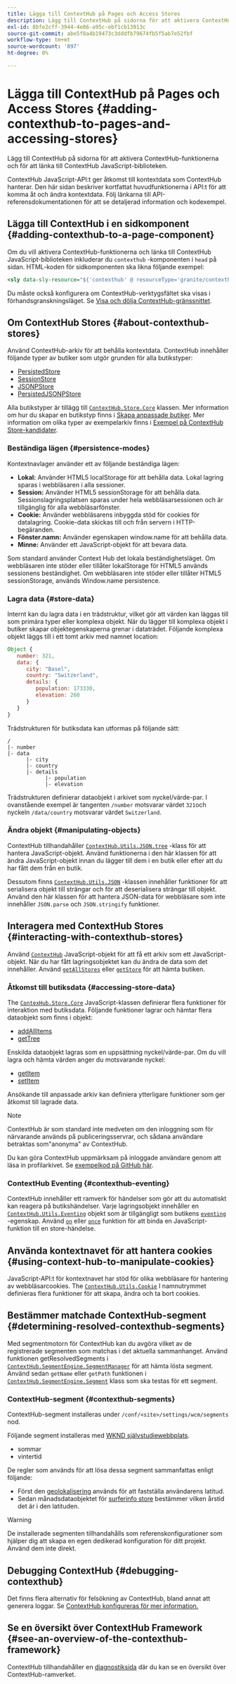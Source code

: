 ```yaml
---
title: Lägga till ContextHub på Pages och Access Stores
description: Lägg till ContextHub på sidorna för att aktivera ContextHub-funktionerna och länka till ContextHub JavaScript-biblioteken
exl-id: 8bfe2cff-3944-4e86-a95c-ebf1cb13913c
source-git-commit: abe5f8a4b19473c3dddfb79674fb5f5ab7e52fbf
workflow-type: tm+mt
source-wordcount: '897'
ht-degree: 0%

---
```


# Lägga till ContextHub på Pages och Access Stores {#adding-contexthub-to-pages-and-accessing-stores}

Lägg till ContextHub på sidorna för att aktivera ContextHub-funktionerna och för att länka till ContextHub JavaScript-biblioteken.

ContextHub JavaScript-API:t ger åtkomst till kontextdata som ContextHub hanterar. Den här sidan beskriver kortfattat huvudfunktionerna i API:t för att komma åt och ändra kontextdata. Följ länkarna till API-referensdokumentationen för att se detaljerad information och kodexempel.

## Lägga till ContextHub i en sidkomponent {#adding-contexthub-to-a-page-component}

Om du vill aktivera ContextHub-funktionerna och länka till ContextHub JavaScript-biblioteken inkluderar du `contexthub` -komponenten i `head` på sidan. HTML-koden för sidkomponenten ska likna följande exempel:

```xml
<sly data-sly-resource="${'contexthub' @ resourceType='granite/contexthub/components/contexthub'}"/>
```

Du måste också konfigurera om ContextHub-verktygsfältet ska visas i förhandsgranskningsläget. Se [Visa och dölja ContextHub-gränssnittet](configuring-contexthub.md#showing-and-hiding-the-contexthub-ui).

## Om ContextHub Stores {#about-contexthub-stores}

Använd ContextHub-arkiv för att behålla kontextdata. ContextHub innehåller följande typer av butiker som utgör grunden för alla butikstyper:

* [PersistedStore](contexthub-api.md#contexthub-store-persistedstore)
* [SessionStore](contexthub-api.md#contexthub-store-sessionstore)
* [JSONPStore](contexthub-api.md#contexthub-store-persistedjsonpstore)
* [PersistedJSONPStore](contexthub-api.md#contexthub-store-persistedstore)

Alla butikstyper är tillägg till [`ContextHub.Store.Core`](contexthub-api.md#contexthub-store-core) klassen. Mer information om hur du skapar en butikstyp finns i [Skapa anpassade butiker](extending-contexthub.md#creating-custom-store-candidates). Mer information om olika typer av exempelarkiv finns i [Exempel på ContextHub Store-kandidater](sample-stores.md).

### Beständiga lägen {#persistence-modes}

Kontextnavlager använder ett av följande beständiga lägen:

* **Lokal:** Använder HTML5 localStorage för att behålla data. Lokal lagring sparas i webbläsaren i alla sessioner.
* **Session:** Använder HTML5 sessionStorage för att behålla data. Sessionslagringsplatsen sparas under hela webbläsarsessionen och är tillgänglig för alla webbläsarfönster.
* **Cookie:** Använder webbläsarens inbyggda stöd för cookies för datalagring. Cookie-data skickas till och från servern i HTTP-begäranden.
* **Fönster.namn:** Använder egenskapen window.name för att behålla data.
* **Minne:** Använder ett JavaScript-objekt för att bevara data.

Som standard använder Context Hub det lokala beständighetsläget. Om webbläsaren inte stöder eller tillåter lokalStorage för HTML5 används sessionens beständighet. Om webbläsaren inte stöder eller tillåter HTML5 sessionStorage, används Window.name persistence.

### Lagra data {#store-data}

Internt kan du lagra data i en trädstruktur, vilket gör att värden kan läggas till som primära typer eller komplexa objekt. När du lägger till komplexa objekt i butiker skapar objektegenskaperna grenar i dataträdet. Följande komplexa objekt läggs till i ett tomt arkiv med namnet location:

```javascript
Object {
   number: 321,
   data: {
      city: "Basel",
      country: "Switzerland",
      details: {
         population: 173330,
         elevation: 260
      }
   }
}
```

Trädstrukturen för butiksdata kan utformas på följande sätt:

```text
/
|- number
|- data
      |- city
      |- country
      |- details
            |- population
            |- elevation
```

Trädstrukturen definierar dataobjekt i arkivet som nyckel/värde-par. I ovanstående exempel är tangenten `/number` motsvarar värdet `321`och nyckeln `/data/country` motsvarar värdet `Switzerland`.

### Ändra objekt {#manipulating-objects}

ContextHub tillhandahåller [`ContextHub.Utils.JSON.tree`](contexthub-api.md#contexthub-utils-json-tree) -klass för att hantera JavaScript-objekt. Använd funktionerna i den här klassen för att ändra JavaScript-objekt innan du lägger till dem i en butik eller efter att du har fått dem från en butik.

Dessutom finns [`ContextHub.Utils.JSON`](contexthub-api.md#contexthub-utils-json) -klassen innehåller funktioner för att serialisera objekt till strängar och för att deserialisera strängar till objekt. Använd den här klassen för att hantera JSON-data för webbläsare som inte innehåller `JSON.parse` och `JSON.stringify` funktioner.

## Interagera med ContextHub Stores {#interacting-with-contexthub-stores}

Använd [`ContextHub`](contexthub-api.md#ui-event-constants) JavaScript-objekt för att få ett arkiv som ett JavaScript-objekt. När du har fått lagringsobjektet kan du ändra de data som det innehåller. Använd [`getAllStores`](contexthub-api.md#getallstores) eller [`getStore`](contexthub-api.md#getstore-name) för att hämta butiken.

### Åtkomst till butiksdata {#accessing-store-data}

The [`ContexHub.Store.Core`](contexthub-api.md#contexthub-store-core) JavaScript-klassen definierar flera funktioner för interaktion med butiksdata. Följande funktioner lagrar och hämtar flera dataobjekt som finns i objekt:

* [addAllItems](contexthub-api.md#addallitems-tree-options)
* [getTree](contexthub-api.md#gettree-includeinternals)

Enskilda dataobjekt lagras som en uppsättning nyckel/värde-par. Om du vill lagra och hämta värden anger du motsvarande nyckel:

* [getItem](contexthub-api.md#getitem-key)
* [setItem](contexthub-api.md#setitem-key-value-options)

Ansökande till anpassade arkiv kan definiera ytterligare funktioner som ger åtkomst till lagrade data.

>[!NOTE]
>
>ContextHub är som standard inte medveten om den inloggning som för närvarande används på publiceringsservrar, och sådana användare betraktas som&quot;anonyma&quot; av ContextHub.
>
>Du kan göra ContextHub uppmärksam på inloggade användare genom att läsa in profilarkivet. Se [exempelkod på GitHub här](https://github.com/Adobe-Marketing-Cloud/aem-sample-we-retail/blob/master/ui.apps/src/main/content/jcr_root/apps/weretail/components/structure/header/clientlib/js/utilities.js).

### ContextHub Eventing {#contexthub-eventing}

ContextHub innehåller ett ramverk för händelser som gör att du automatiskt kan reagera på butikshändelser. Varje lagringsobjekt innehåller en [`ContextHub.Utils.Eventing`](contexthub-api.md#contexthub-utils-eventing) objekt som är tillgängligt som butikens [`eventing`](contexthub-api.md#eventing) -egenskap. Använd [`on`](contexthub-api.md#on-name-handler-selector-triggerforpastevents) eller [`once`](contexthub-api.md#once-name-handler-selector-triggerforpastevents) funktion för att binda en JavaScript-funktion till en store-händelse.

## Använda kontextnavet för att hantera cookies {#using-context-hub-to-manipulate-cookies}

JavaScript-API:t för kontextnavet har stöd för olika webbläsare för hantering av webbläsarcookies. The [`ContextHub.Utils.Cookie`](contexthub-api.md#contexthub-utils-cookie) I namnutrymmet definieras flera funktioner för att skapa, ändra och ta bort cookies.

## Bestämmer matchade ContextHub-segment {#determining-resolved-contexthub-segments}

Med segmentmotorn för ContextHub kan du avgöra vilket av de registrerade segmenten som matchas i det aktuella sammanhanget. Använd funktionen getResolvedSegments i [`ContextHub.SegmentEngine.SegmentManager`](contexthub-api.md#contexthub-segmentengine-segmentmanager) för att hämta lösta segment. Använd sedan `getName` eller `getPath` funktionen i [`ContextHub.SegmentEngine.Segment`](contexthub-api.md#contexthub-segmentengine-segment) klass som ska testas för ett segment.

### ContextHub-segment {#contexthub-segments}

ContextHub-segment installeras under `/conf/<site>/settings/wcm/segments` nod.

Följande segment installeras med [WKND självstudiewebbplats](/help/implementing/developing/introduction/develop-wknd-tutorial.md).

* sommar
* vintertid

De regler som används för att lösa dessa segment sammanfattas enligt följande:

* Först den [geolokalisering](sample-stores.md#contexthub-geolocation-sample-store-candidate) används för att fastställa användarens latitud.
* Sedan månadsdataobjektet för [surferinfo store](sample-stores.md#contexthub-surferinfo-sample-store-candidate) bestämmer vilken årstid det är i den latituden.

>[!WARNING]
>
>De installerade segmenten tillhandahålls som referenskonfigurationer som hjälper dig att skapa en egen dedikerad konfiguration för ditt projekt. Använd dem inte direkt.

## Debugging ContextHub {#debugging-contexthub}

Det finns flera alternativ för felsökning av ContextHub, bland annat att generera loggar. Se [ContextHub konfigureras för mer information.](configuring-contexthub.md#logging-debug-messages-for-contexthub)

## Se en översikt över ContextHub Framework {#see-an-overview-of-the-contexthub-framework}

ContextHub tillhandahåller en [diagnostiksida](contexthub-diagnostics.md) där du kan se en översikt över ContextHub-ramverket.
